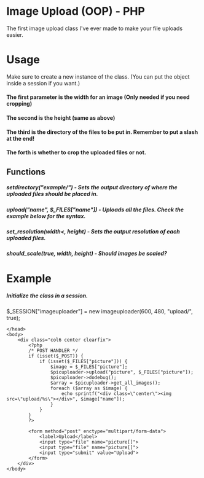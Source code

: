 # Image Upload (OOP) - PHP
The first image upload class I've ever made to make your file uploads easier.

# Usage
Make sure to create a new instance of the class. (You can put the object inside a session if you want.)
#### The first parameter is the width for an image (Only needed if you need cropping)
#### The second is the height (same as above)
#### The third is the directory of the files to be put in. Remember to put a slash at the end!
#### The forth is whether to crop the uploaded files or not.

## Functions
##### setdirectory("example/") - Sets the output directory of where the uploaded files should be placed in.
##### upload("name", $_FILES["name"]) - Uploads all the files. Check the example below for the syntax.
##### set_resolution(width<, height) - Sets the output resolution of each uploaded files.
##### should_scale(true, width, height) - Should images be scaled?

# Example
##### Initialize the class in a session.
$_SESSION["imageuploader"] = new imageuploader(600, 480, "upload/", true);


<?php
session_start();
require_once "classes/imageuploader/imageuploader.php";
$_SESSION["imageuploader"] = new imageuploader(600, 480, "upload/");
$picuploader = $_SESSION["imageuploader"];
?>
<!doctype html>
<html>
    <head>
        <title>Upload test</title>
        <link rel="stylesheet" href="css/style.css">

    </head>
    <body>
        <div class="col6 center clearfix">
            <?php
            /* POST HANDLER */
            if (isset($_POST)) {
                if (isset($_FILES["picture"])) {
                    $image = $_FILES["picture"];
                    $picuploader->upload("picture", $_FILES["picture"]);
                    $picuploader->dodebug();
                    $array = $picuploader->get_all_images();
                    foreach ($array as $image) {
                        echo sprintf("<div class=\"center\"><img src=\"upload/%s\"></div>", $image["name"]);
                    }
                }
            }
            ?>

            <form method="post" enctype="multipart/form-data">
                <label>Upload</label>
                <input type="file" name="picture[]">
                <input type="file" name="picture[]">
                <input type="submit" value="Upload">
            </form>
        </div>
    </body>
</html>
